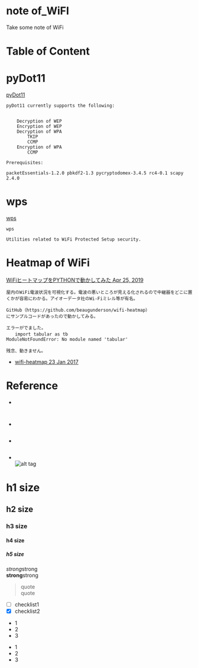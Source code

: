 # note of_WiFI
Take some note of WiFi

# Table of Content

# pyDot11  
[pyDot11](https://github.com/ICSec/pyDot11)  
```
pyDot11 currently supports the following:


    Decryption of WEP
    Encryption of WEP
    Decryption of WPA
        TKIP
        CCMP
    Encryption of WPA
        CCMP

Prerequisites:

packetEssentials-1.2.0 pbkdf2-1.3 pycryptodomex-3.4.5 rc4-0.1 scapy 2.4.0
```

# wps  
[wps](https://github.com/devttys0/wps)  
```
wps

Utilities related to WiFi Protected Setup security.
```

# Heatmap of WiFi
[WiFiヒートマップをPYTHONで動かしてみた Apr 25, 2019](https://qiita.com/JUN91824893/items/7c8cb91b580abc284a18)  
```
屋内のWiFi電波状況を可視化する。電波の悪いところが見える化されるので中継器をどこに置くかが容易にわかる。アイオーデータ社のWi-Fiミレル等が有名。

GitHub（https://github.com/beaugunderson/wifi-heatmap）
にサンプルコードがあったので動かしてみる。

エラーがでました。
　　import tabular as tb
ModuleNotFoundError: No module named 'tabular'

残念、動きません。
```
* [wifi-heatmap 23 Jan 2017](https://github.com/beaugunderson/wifi-heatmap)  


# Reference
* []()  
```
  
```

* []()  
```

```

* []()  
```

```

* []()  
![alt tag]()

# h1 size

## h2 size

### h3 size

#### h4 size

##### h5 size

*strong*strong  
**strong**strong  

> quote  
> quote

- [ ] checklist1
- [x] checklist2

* 1
* 2
* 3

- 1
- 2
- 3